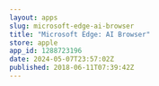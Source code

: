 ```yaml
---
layout: apps
slug: microsoft-edge-ai-browser
title: "Microsoft Edge: AI Browser"
store: apple
app_id: 1288723196
date: 2024-05-07T23:57:02Z
published: 2018-06-11T07:39:42Z
---
```

